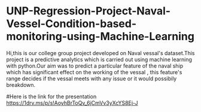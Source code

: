 # UNP-Regression-Project-Naval-Vessel-Condition-based-monitoring-using-Machine-Learning
Hi,this is our college group project developed on Naval vessal's dataset.This project is a predictive analytics which is carried out using machine learning with python.Our aim was to predict a particular feature of the naval ship which has significant effect on the working of the vessal , this feature's range decides if the vessal meets with any issue or it would possibily breakdown.

#Here is the link for the presentation https://1drv.ms/p/s!AoyhBrToQv_6jCmVv3yXcYS8Ej-J
